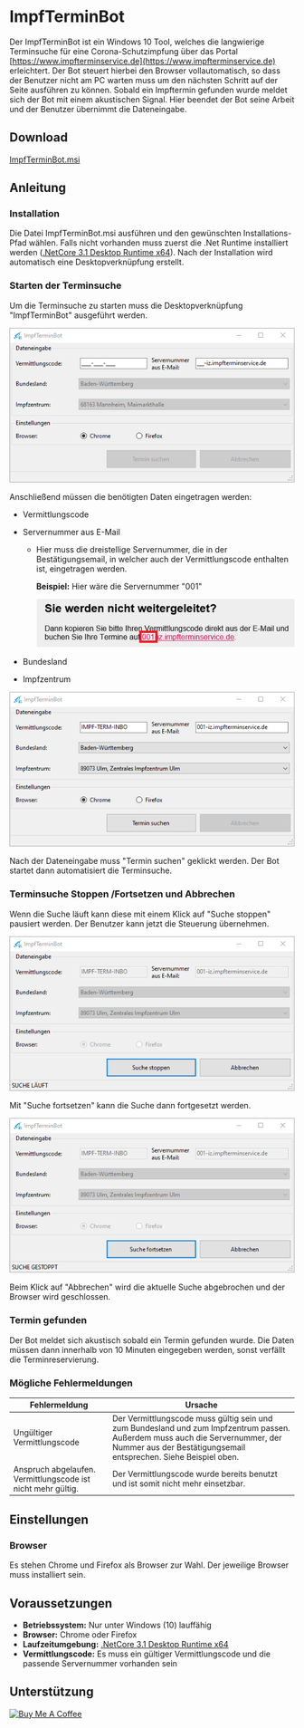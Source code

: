 # ImpfTerminBot

Der ImpfTerminBot ist ein Windows 10 Tool, welches die langwierige Terminsuche für eine Corona-Schutzimpfung über das Portal [https://www.impfterminservice.de](https://www.impfterminservice.de) erleichtert. Der Bot steuert hierbei den Browser vollautomatisch, so dass der Benutzer nicht am PC warten muss um den nächsten Schritt auf der Seite ausführen zu können. Sobald ein Impftermin gefunden wurde meldet sich der Bot mit einem akustischen Signal. Hier beendet der Bot seine Arbeit und der Benutzer übernimmt die Dateneingabe.

## Download 
[ImpfTerminBot.msi](https://github.com/kyi87/ImpfTerminBot/releases/latest/download/ImpfTerminBot.msi)

## Anleitung
### Installation
Die Datei ImpfTerminBot.msi ausführen und den gewünschten Installations-Pfad wählen. Falls nicht vorhanden muss zuerst die .Net Runtime installiert werden ([.NetCore 3.1 Desktop Runtime x64](https://dotnet.microsoft.com/download/dotnet/thank-you/runtime-desktop-3.1.14-windows-x64-installer)). Nach der Installation wird automatisch eine Desktopverknüpfung erstellt.

### Starten der Terminsuche
Um die Terminsuche zu starten muss die Desktopverknüpfung "ImpfTerminBot" ausgeführt werden. 

![DatenEingabeLeer](doc/DatenEingabe_leer.png)

Anschließend müssen die benötigten Daten eingetragen werden:

- Vermittlungscode
- Servernummer aus E-Mail
  - Hier muss die dreistellige Servernummer, die in der Bestätigungsemail, in welcher auch der Vermittlungscode enthalten ist, eingetragen werden.

    **Beispiel:** Hier wäre die Servernummer "001"

    ![DatenEingabeLeer](doc/ServernummerAusEmail.png)

-  Bundesland
-  Impfzentrum 

![DatenEingabe](doc/DatenEingabe.png)

Nach der Dateneingabe muss "Termin suchen" geklickt werden. Der Bot startet dann automatisiert die Terminsuche.

### Terminsuche Stoppen /Fortsetzen und Abbrechen

Wenn die Suche läuft kann diese mit einem Klick auf "Suche stoppen" pausiert werden. Der Benutzer kann jetzt die Steuerung übernehmen.

![SucheStoppen](doc/SucheStoppen.png)

Mit "Suche fortsetzen" kann die Suche dann fortgesetzt werden.

![SucheFortsetzen](doc/SucheFortsetzen.png)



Beim Klick auf "Abbrechen" wird die aktuelle Suche abgebrochen und der Browser wird geschlossen.

### Termin gefunden
Der Bot meldet sich akustisch sobald ein Termin gefunden wurde. Die Daten müssen dann innerhalb von 10 Minuten eingegeben werden, sonst verfällt die Terminreservierung. 

### Mögliche Fehlermeldungen

| Fehlermeldung                                                | Ursache                                                      |
| ------------------------------------------------------------ | ------------------------------------------------------------ |
| Ungültiger Vermittlungscode                                  | Der Vermittlungscode muss gültig sein und zum Bundesland und zum Impfzentrum passen. Außerdem muss auch die Servernummer, der Nummer aus der Bestätigungsemail entsprechen. Siehe Beispiel oben. |
| Anspruch abgelaufen. Vermittlungscode ist nicht mehr gültig. | Der Vermittlungscode wurde bereits benutzt und ist somit nicht mehr einsetzbar. |

## Einstellungen

### Browser

Es stehen Chrome und Firefox als Browser zur Wahl. Der jeweilige Browser muss installiert sein.

## Voraussetzungen

- **Betriebssystem:** Nur unter Windows (10) lauffähig
- **Browser:** Chrome oder Firefox
- **Laufzeitumgebung:** [.NetCore 3.1 Desktop Runtime x64](https://dotnet.microsoft.com/download/dotnet/thank-you/runtime-desktop-3.1.14-windows-x64-installer)
- **Vermittlungscode:** Es muss ein gültiger Vermittlungscode und die passende Servernummer vorhanden sein

## Unterstützung
<a href="https://www.buymeacoffee.com/kyi87" target="_blank"><img src="https://cdn.buymeacoffee.com/buttons/default-orange.png" alt="Buy Me A Coffee" height="41" width="174"></a>

